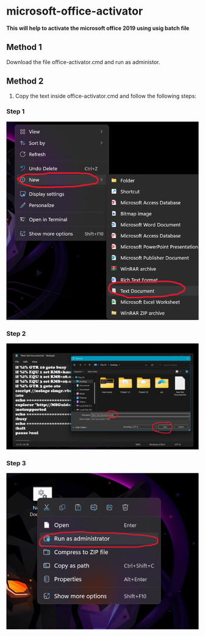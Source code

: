 # microsoft-office-activator
**This will help to activate the microsoft office 2019 using usig batch file**

## Method 1
Download the file office-activator.cmd and run as administor.

## Method 2
1. Copy the text inside office-activator.cmd and follow the following steps:

  ### Step 1
  ![Create a new file](https://github.com/sudipbhr/microsoft-office-activator/blob/main/create-a-new-file.png?raw=true)

  ### Step 2
  ![Save file with cmd extension](https://github.com/sudipbhr/microsoft-office-activator/blob/main/file-save-1024x565.png?raw=true)

  ### Step 3
  ![Run as administrator](https://github.com/sudipbhr/microsoft-office-activator/blob/main/run-as-administrator.png?raw=true)

  
